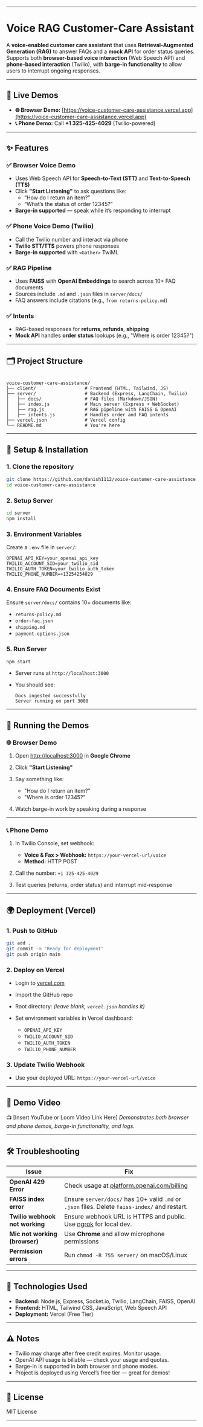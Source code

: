 
---

# Voice RAG Customer-Care Assistant

A **voice-enabled customer care assistant** that uses **Retrieval-Augmented Generation (RAG)** to answer FAQs and a **mock API** for order status queries. Supports both **browser-based voice interaction** (Web Speech API) and **phone-based interaction** (Twilio), with **barge-in functionality** to allow users to interrupt ongoing responses.

---

## 🔗 Live Demos

- **🌐 Browser Demo:** [https://voice-customer-care-assistance.vercel.app](https://voice-customer-care-assistance.vercel.app)  
- **📞 Phone Demo:** Call **+1 325-425-4029** (Twilio-powered)

---

## ✨ Features

### ✅ Browser Voice Demo
- Uses Web Speech API for **Speech-to-Text (STT)** and **Text-to-Speech (TTS)**
- Click **"Start Listening"** to ask questions like:
  - “How do I return an item?”
  - “What’s the status of order 12345?”
- **Barge-in supported** — speak while it’s responding to interrupt

### ✅ Phone Voice Demo (Twilio)
- Call the Twilio number and interact via phone
- **Twilio STT/TTS** powers phone responses
- **Barge-in supported** with `<Gather>` TwiML

### ✅ RAG Pipeline
- Uses **FAISS** with **OpenAI Embeddings** to search across 10+ FAQ documents
- Sources include `.md` and `.json` files in `server/docs/`
- FAQ answers include citations (e.g., `from returns-policy.md`)

### ✅ Intents
- RAG-based responses for **returns**, **refunds**, **shipping**
- **Mock API** handles **order status** lookups (e.g., "Where is order 12345?")

---

## 🗂️ Project Structure

```

voice-customer-care-assistance/
├── client/                  # Frontend (HTML, Tailwind, JS)
├── server/                  # Backend (Express, LangChain, Twilio)
│   ├── docs/                # FAQ files (Markdown/JSON)
│   ├── index.js             # Main server (Express + WebSocket)
│   ├── rag.js               # RAG pipeline with FAISS & OpenAI
│   ├── intents.js           # Handles order and FAQ intents
├── vercel.json              # Vercel config
└── README.md                # You're here

````

---

## 🚀 Setup & Installation

### 1. Clone the repository
```bash
git clone https://github.com/danish1112/voice-customer-care-assistance.git
cd voice-customer-care-assistance
````

### 2. Setup Server

```bash
cd server
npm install
```

### 3. Environment Variables

Create a `.env` file in `server/`:

```
OPENAI_API_KEY=your_openai_api_key
TWILIO_ACCOUNT_SID=your_twilio_sid
TWILIO_AUTH_TOKEN=your_twilio_auth_token
TWILIO_PHONE_NUMBER=+13254254029
```

### 4. Ensure FAQ Documents Exist

Ensure `server/docs/` contains 10+ documents like:

* `returns-policy.md`
* `order-faq.json`
* `shipping.md`
* `payment-options.json`

### 5. Run Server

```bash
npm start
```

* Server runs at `http://localhost:3000`
* You should see:

  ```
  Docs ingested successfully
  Server running on port 3000
  ```

---

## 🧪 Running the Demos

### 🌐 Browser Demo

1. Open [http://localhost:3000](http://localhost:3000) in **Google Chrome**
2. Click **"Start Listening"**
3. Say something like:

   * "How do I return an item?"
   * "Where is order 12345?"
4. Watch barge-in work by speaking during a response

---

### 📞 Phone Demo

1. In Twilio Console, set webhook:

   * **Voice & Fax > Webhook:** `https://your-vercel-url/voice`
   * **Method:** HTTP POST

2. Call the number: `+1 325-425-4029`

3. Test queries (returns, order status) and interrupt mid-response

---

## 🌍 Deployment (Vercel)

### 1. Push to GitHub

```bash
git add .
git commit -m "Ready for deployment"
git push origin main
```

### 2. Deploy on Vercel

* Login to [vercel.com](https://vercel.com)
* Import the GitHub repo
* Root directory: *(leave blank, `vercel.json` handles it)*
* Set environment variables in Vercel dashboard:

  * `OPENAI_API_KEY`
  * `TWILIO_ACCOUNT_SID`
  * `TWILIO_AUTH_TOKEN`
  * `TWILIO_PHONE_NUMBER`

### 3. Update Twilio Webhook

* Use your deployed URL: `https://your-vercel-url/voice`

---

## 🎥 Demo Video

📺 [Insert YouTube or Loom Video Link Here]
*Demonstrates both browser and phone demos, barge-in functionality, and logs.*

---

## 🛠️ Troubleshooting

| Issue                          | Fix                                                                                            |
| ------------------------------ | ---------------------------------------------------------------------------------------------- |
| **OpenAI 429 Error**           | Check usage at [platform.openai.com/billing](https://platform.openai.com/billing)              |
| **FAISS index error**          | Ensure `server/docs/` has 10+ valid `.md` or `.json` files. Delete `faiss-index/` and restart. |
| **Twilio webhook not working** | Ensure webhook URL is HTTPS and public. Use [ngrok](https://ngrok.com/) for local dev.         |
| **Mic not working (browser)**  | Use **Chrome** and allow microphone permissions                                                |
| **Permission errors**          | Run `chmod -R 755 server/` on macOS/Linux                                                      |

---

## 🧱 Technologies Used

* **Backend:** Node.js, Express, Socket.io, Twilio, LangChain, FAISS, OpenAI
* **Frontend:** HTML, Tailwind CSS, JavaScript, Web Speech API
* **Deployment:** Vercel (Free Tier)

---

## ⚠️ Notes

* Twilio may charge after free credit expires. Monitor usage.
* OpenAI API usage is billable — check your usage and quotas.
* Barge-in is supported in both browser and phone modes.
* Project is deployed using Vercel’s free tier — great for demos!

---

## 📄 License

MIT License

---

```
```
